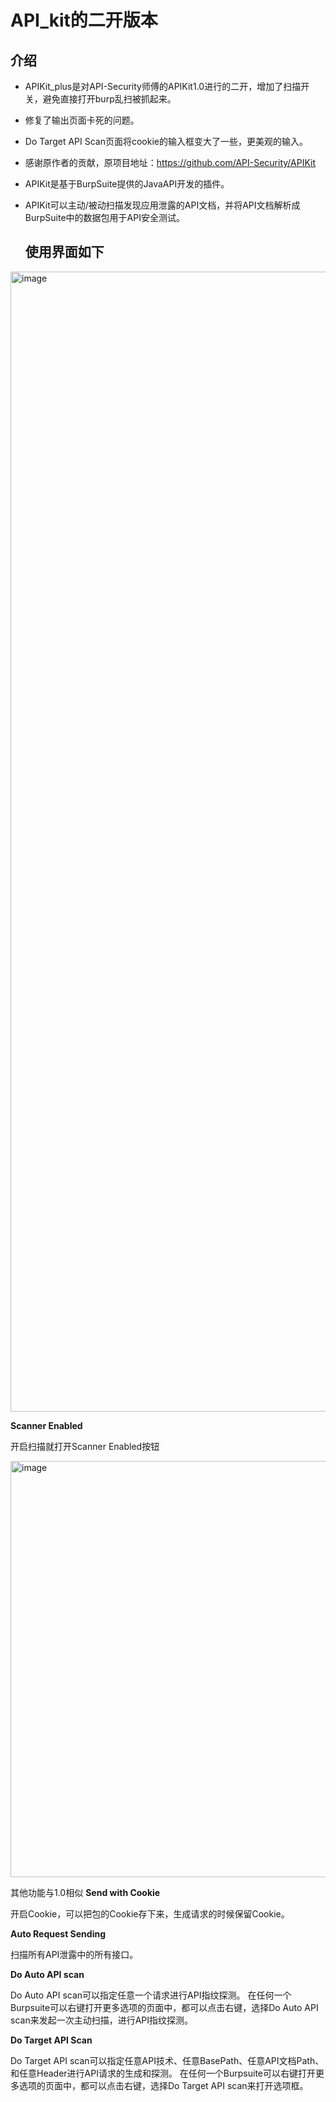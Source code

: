 # API_kit的二开版本

## 介绍
-  APIKit_plus是对API-Security师傅的APIKit1.0进行的二开，增加了扫描开关，避免直接打开burp乱扫被抓起来。
- 修复了输出页面卡死的问题。
- Do Target API Scan页面将cookie的输入框变大了一些，更美观的输入。
- 感谢原作者的贡献，原项目地址：https://github.com/API-Security/APIKit
- APIKit是基于BurpSuite提供的JavaAPI开发的插件。
- APIKit可以主动/被动扫描发现应用泄露的API文档，并将API文档解析成BurpSuite中的数据包用于API安全测试。

  ## 使用界面如下
  
<img width="1824" alt="image" src="https://github.com/user-attachments/assets/87cc6dcc-8f9d-4496-9cf4-419db66c6947" />

**Scanner Enabled**

开启扫描就打开Scanner Enabled按钮

<img width="666" alt="image" src="https://github.com/user-attachments/assets/88d8abbd-cd3b-4614-b1e2-1763f45baf4f" />

其他功能与1.0相似
**Send with Cookie**

开启Cookie，可以把包的Cookie存下来，生成请求的时候保留Cookie。


**Auto Request Sending**

扫描所有API泄露中的所有接口。


**Do Auto API scan**

Do Auto API scan可以指定任意一个请求进行API指纹探测。
在任何一个Burpsuite可以右键打开更多选项的页面中，都可以点击右键，选择Do Auto API scan来发起一次主动扫描，进行API指纹探测。


**Do Target API Scan**

Do Target API scan可以指定任意API技术、任意BasePath、任意API文档Path、和任意Header进行API请求的生成和探测。
在任何一个Burpsuite可以右键打开更多选项的页面中，都可以点击右键，选择Do Target API scan来打开选项框。
